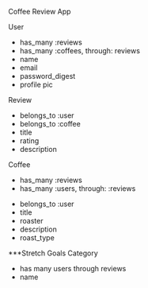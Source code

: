 Coffee Review App

User
- has_many :reviews
- has_many :coffees, through: reviews
- name
- email
- password_digest
- profile pic

Review
- belongs_to :user
- belongs_to :coffee
- title
- rating
- description


Coffee
- has_many :reviews
- has_many :users, through: :reviews
<!-- - belongs_to :category -->
- belongs_to :user
- title
- roaster
- description
- roast_type


***Stretch Goals
Category
- has many users through reviews
- name

<!--
Comment
- belongs_to :user
- belongs_to :coffee
- text -->
